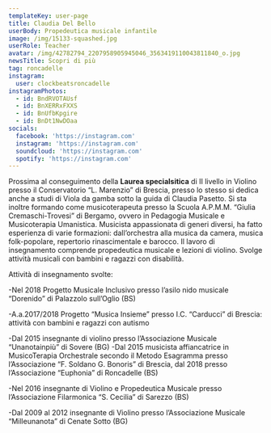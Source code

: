 ```yaml
---
templateKey: user-page
title: Claudia Del Bello
userBody: Propedeutica musicale infantile
image: /img/15133-squashed.jpg
userRole: Teacher
avatar: /img/42782794_2207958905945046_3563419110043811840_o.jpg
newsTitle: Scopri di più
tag: roncadelle
instagram:
  user: clockbeatsroncadelle
instagramPhotos:
  - id: BndRVOTAUsf
  - id: BnXERRxFXXS
  - id: BnUfbKpgire
  - id: BnDt1NwDOaa
socials:
  facebook: 'https://instagram.com'
  instagram: 'https://instagram.com'
  soundcloud: 'https://instagram.com'
  spotify: 'https://instagram.com'
---
```

Prossima al conseguimento della **Laurea specialsitica** di II livello in Violino presso il Conservatorio “L. Marenzio” di Brescia, presso lo stesso si dedica anche a studi di Viola da gamba sotto la guida di Claudia Pasetto.  Si sta inoltre formando come musicoterapeuta presso la Scuola A.P.M.M. “Giulia Cremaschi-Trovesi” di Bergamo, ovvero in Pedagogia Musicale e Musicoterapia Umanistica. Musicista appassionata di generi diversi, ha fatto esperienza di varie formazioni: dall’orchestra alla musica da camera, musica folk-popolare, repertorio rinascimentale e barocco. Il lavoro di insegnamento comprende propedeutica musicale e lezioni di violino. Svolge attività musicali con bambini e ragazzi con disabilità. 

Attività di insegnamento svolte:

\-Nel 2018 Progetto Musicale Inclusivo presso l’asilo nido musicale “Dorenido” di Palazzolo sull’Oglio (BS) 

\-A.a.2017/2018 Progetto “Musica Insieme” presso I.C. “Carducci” di Brescia: attività con bambini e ragazzi con autismo 

\-Dal 2015 insegnante di violino presso l’Associazione Musicale “Unanotainpiù” di Sovere (BG) -Dal 2015 musicista affiancatrice in MusicoTerapia Orchestrale secondo il Metodo Esagramma presso l’Associazione “F. Soldano G. Bonoris” di Brescia, dal 2018 presso l’Associazione “Euphonia” di Roncadelle (BS) 

\-Nel 2016 insegnante di Violino e Propedeutica Musicale presso l’Associazione Filarmonica “S. Cecilia” di Sarezzo (BS)

\-Dal 2009 al 2012 insegnante di Violino presso l’Associazione Musicale “Milleunanota” di Cenate Sotto (BG)
